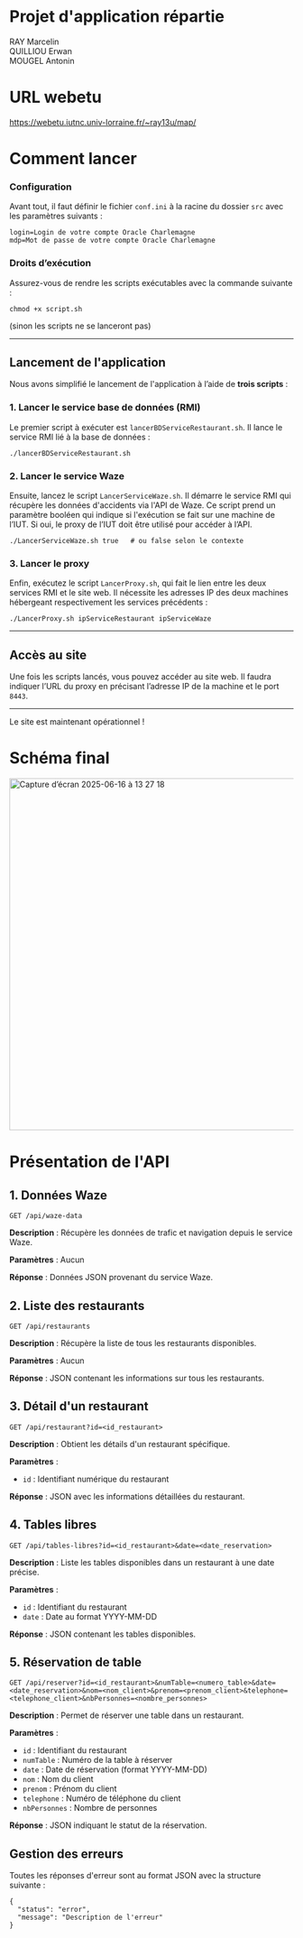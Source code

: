 # Projet d'application répartie
RAY Marcelin  
QUILLIOU Erwan  
MOUGEL Antonin

# URL webetu

https://webetu.iutnc.univ-lorraine.fr/~ray13u/map/

# Comment lancer

### Configuration

Avant tout, il faut définir le fichier `conf.ini` à la racine du dossier `src` avec les paramètres suivants :

```
login=Login de votre compte Oracle Charlemagne  
mdp=Mot de passe de votre compte Oracle Charlemagne
```

### Droits d’exécution

Assurez-vous de rendre les scripts exécutables avec la commande suivante :

```
chmod +x script.sh
```

(sinon les scripts ne se lanceront pas)

---

## Lancement de l'application

Nous avons simplifié le lancement de l'application à l’aide de **trois scripts** :

### 1. Lancer le service base de données (RMI)

Le premier script à exécuter est `lancerBDServiceRestaurant.sh`. Il lance le service RMI lié à la base de données :

```
./lancerBDServiceRestaurant.sh
```

### 2. Lancer le service Waze

Ensuite, lancez le script `LancerServiceWaze.sh`. Il démarre le service RMI qui récupère les données d'accidents via l'API de Waze. Ce script prend un paramètre booléen qui indique si l'exécution se fait sur une machine de l’IUT. Si oui, le proxy de l’IUT doit être utilisé pour accéder à l’API.

```
./LancerServiceWaze.sh true   # ou false selon le contexte
```

### 3. Lancer le proxy

Enfin, exécutez le script `LancerProxy.sh`, qui fait le lien entre les deux services RMI et le site web. Il nécessite les adresses IP des deux machines hébergeant respectivement les services précédents :

```
./LancerProxy.sh ipServiceRestaurant ipServiceWaze
```

---

## Accès au site

Une fois les scripts lancés, vous pouvez accéder au site web. Il faudra indiquer l’URL du proxy en précisant l’adresse IP de la machine et le port `8443`.

---

Le site est maintenant opérationnel !




# Schéma final

<img width="624" alt="Capture d’écran 2025-06-16 à 13 27 18" src="https://github.com/user-attachments/assets/bc687365-9e66-4252-9369-7b26bb369b0a" />


# Présentation de l'API

## 1. Données Waze

```
GET /api/waze-data
```

**Description** : Récupère les données de trafic et navigation depuis le service Waze.

**Paramètres** : Aucun

**Réponse** : Données JSON provenant du service Waze.

## 2. Liste des restaurants

```
GET /api/restaurants
```

**Description** : Récupère la liste de tous les restaurants disponibles.

**Paramètres** : Aucun

**Réponse** : JSON contenant les informations sur tous les restaurants.

## 3. Détail d'un restaurant
```
GET /api/restaurant?id=<id_restaurant>
```

**Description** : Obtient les détails d'un restaurant spécifique.

**Paramètres** :
- `id` : Identifiant numérique du restaurant

**Réponse** : JSON avec les informations détaillées du restaurant.

## 4. Tables libres

```
GET /api/tables-libres?id=<id_restaurant>&date=<date_reservation>
```

**Description** : Liste les tables disponibles dans un restaurant à une date précise.

**Paramètres** :
- `id` : Identifiant du restaurant
- `date` : Date au format YYYY-MM-DD

**Réponse** : JSON contenant les tables disponibles.

## 5. Réservation de table

```
GET /api/reserver?id=<id_restaurant>&numTable=<numero_table>&date=<date_reservation>&nom=<nom_client>&prenom=<prenom_client>&telephone=<telephone_client>&nbPersonnes=<nombre_personnes>
```

**Description** : Permet de réserver une table dans un restaurant.

**Paramètres** :
- `id` : Identifiant du restaurant
- `numTable` : Numéro de la table à réserver
- `date` : Date de réservation (format YYYY-MM-DD)
- `nom` : Nom du client
- `prenom` : Prénom du client
- `telephone` : Numéro de téléphone du client
- `nbPersonnes` : Nombre de personnes

**Réponse** : JSON indiquant le statut de la réservation.

## Gestion des erreurs

Toutes les réponses d'erreur sont au format JSON avec la structure suivante :
```
{
  "status": "error",
  "message": "Description de l'erreur"
}
```
